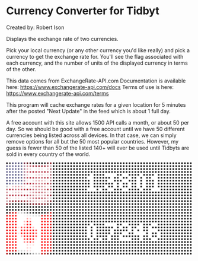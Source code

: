 # Currency Converter for Tidbyt

Created by: Robert Ison

Displays the exchange rate of two currencies.

Pick your local currency (or any other currency you'd like really) and pick a currency to get the exchange rate for.
You'll see the flag associated with each currency, and the number of units of the displayed currency in terms of the other.

This data comes from ExchangeRate-API.com
Documentation is available here: https://www.exchangerate-api.com/docs
Terms of use is here: https://www.exchangerate-api.com/terms

This program will cache exchange rates for a given location for 5 minutes after the posted "Next Update" in the feed which is about 1 full day.

A free account with this site allows 1500 API calls a month, or about 50 per day.
So we should be good with a free account until we have 50 different currencies being listed across all devices.
In that case, we can simply remove options for all but the 50 most popular countries. However, my guess is fewer than 50 of the listed 140+ will ever be used until Tidbyts are sold in every country of the world.

![Currency Converter for Tidbyt](currencyconverter.gif)
